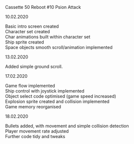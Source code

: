 Cassette 50 Reboot #10 Psion Attack  

10.02.2020

Basic intro screen created  
Character set created  
Char animations built within character set  
Ship sprite created  
Space objects smooth scroll/animation implemented

13.02.2020  

Added simple ground scroll.   

17.02.2020  

Game flow implemented  
Ship control with joystick implemented  
Object select code optimised (game speed increased)  
Explosion sprite created and collision implemented  
Game memory reorganised  

18.02.2020  

Bullets added, with movement and simple collision detection  
Player movement rate adjusted  
Further code tidy and tweaks  


